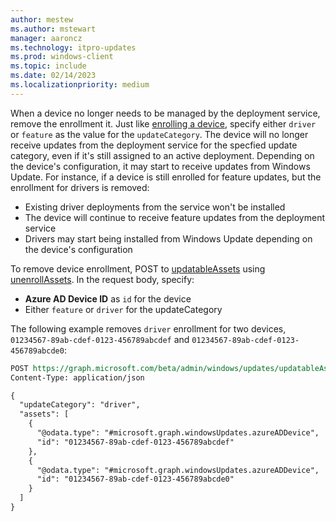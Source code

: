 ```yaml
---
author: mestew
ms.author: mstewart
manager: aaroncz
ms.technology: itpro-updates
ms.prod: windows-client
ms.topic: include
ms.date: 02/14/2023
ms.localizationpriority: medium
---
```

<!--This file is shared by deployment-service-drivers.md and the deployment-service-feature-updates.md articles. Headings may be driven by article context. 7512398 -->

When a device no longer needs to be managed by the deployment service, remove the enrollment it. Just like [enrolling a device](#enroll-devices), specify either `driver` or `feature` as the value for the `updateCategory`. The device will no longer receive updates from the deployment service for the specfied update category, even if it's still assigned to an active deployment. Depending on the device's configuration, it may start to receive updates from Windows Update. For instance, if a device is still enrolled for feature updates, but the enrollment for drivers is removed:
- Existing driver deployments from the service won't be installed
- The device will continue to receive feature updates from the deployment service
- Drivers may start being installed from Windows Update depending on the device's configuration

To remove device enrollment, POST to [updatableAssets](/graph/api/resources/windowsupdates-updatableasset) using [unenrollAssets](/graph/api/windowsupdates-updatableasset-unenrollassets). In the request body, specify:
- **Azure AD Device ID** as `id` for the device
- Either `feature` or `driver` for the updateCategory

The following example removes `driver` enrollment for two devices, `01234567-89ab-cdef-0123-456789abcdef` and `01234567-89ab-cdef-0123-456789abcde0`:

```rest
POST https://graph.microsoft.com/beta/admin/windows/updates/updatableAssets/unenrollAssets
Content-Type: application/json

{
  "updateCategory": "driver",
  "assets": [
    {
      "@odata.type": "#microsoft.graph.windowsUpdates.azureADDevice",
      "id": "01234567-89ab-cdef-0123-456789abcdef"
    },
    {
      "@odata.type": "#microsoft.graph.windowsUpdates.azureADDevice",
      "id": "01234567-89ab-cdef-0123-456789abcde0"
    }
  ]
}
```

